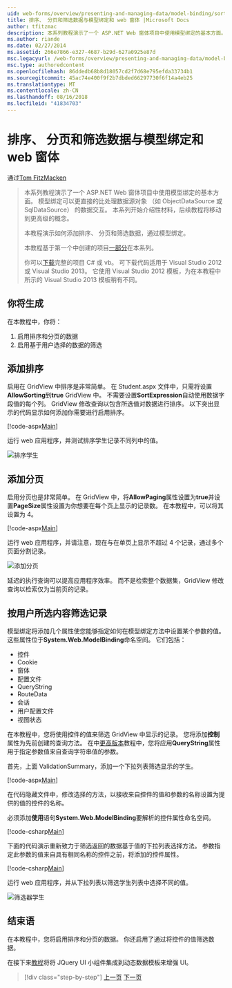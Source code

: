 ```yaml
---
uid: web-forms/overview/presenting-and-managing-data/model-binding/sorting-paging-and-filtering-data
title: 排序、 分页和筛选数据与模型绑定和 web 窗体 |Microsoft Docs
author: tfitzmac
description: 本系列教程演示了一个 ASP.NET Web 窗体项目中使用模型绑定的基本方面。 模型绑定使数据交互...更多直接-
ms.author: riande
ms.date: 02/27/2014
ms.assetid: 266e7866-e327-4687-b29d-627a0925e87d
msc.legacyurl: /web-forms/overview/presenting-and-managing-data/model-binding/sorting-paging-and-filtering-data
msc.type: authoredcontent
ms.openlocfilehash: 86ddedb68b8d18057cd2f7d68e795efda33734b1
ms.sourcegitcommit: 45ac74e400f9f2b7dbded66297730f6f14a4eb25
ms.translationtype: MT
ms.contentlocale: zh-CN
ms.lasthandoff: 08/16/2018
ms.locfileid: "41834703"
---
```

<a name="sorting-paging-and-filtering-data-with-model-binding-and-web-forms"></a>排序、 分页和筛选数据与模型绑定和 web 窗体
====================
通过[Tom FitzMacken](https://github.com/tfitzmac)

> 本系列教程演示了一个 ASP.NET Web 窗体项目中使用模型绑定的基本方面。 模型绑定可以更直接的比处理数据源对象 （如 ObjectDataSource 或 SqlDataSource） 的数据交互。 本系列开始介绍性材料，后续教程将移动到更高级的概念。
> 
> 本教程演示如何添加排序、 分页和筛选数据，通过模型绑定。
> 
> 本教程基于第一个中创建的项目[一部分](retrieving-data.md)在本系列。
> 
> 你可以[下载](https://go.microsoft.com/fwlink/?LinkId=286116)完整的项目 C# 或 vb。 可下载代码适用于 Visual Studio 2012 或 Visual Studio 2013。 它使用 Visual Studio 2012 模板，为在本教程中所示的 Visual Studio 2013 模板稍有不同。


## <a name="what-youll-build"></a>你将生成

在本教程中，你将：

1. 启用排序和分页的数据
2. 启用基于用户选择的数据的筛选

## <a name="add-sorting"></a>添加排序

启用在 GridView 中排序是非常简单。 在 Student.aspx 文件中，只需将设置**AllowSorting**到**true** GridView 中。 不需要设置**SortExpression**自动使用数据字段值的每个列。 GridView 修改查询以包含所选值对数据进行排序。 以下突出显示的代码显示如何添加你需要进行启用排序。

[!code-aspx[Main](sorting-paging-and-filtering-data/samples/sample1.aspx?highlight=5)]

运行 web 应用程序，并测试排序学生记录不同列中的值。

![排序学生](sorting-paging-and-filtering-data/_static/image2.png)

## <a name="add-paging"></a>添加分页

启用分页也是非常简单。 在 GridView 中，将**AllowPaging**属性设置为**true**并设置**PageSize**属性设置为你想要在每个页上显示的记录数。 在本教程中，可以将其设置为 4。

[!code-aspx[Main](sorting-paging-and-filtering-data/samples/sample2.aspx?highlight=5)]

运行 web 应用程序，并请注意，现在与在单页上显示不超过 4 个记录，通过多个页面分割记录。

![添加分页](sorting-paging-and-filtering-data/_static/image4.png)

延迟的执行查询可以提高应用程序效率。 而不是检索整个数据集，GridView 修改查询以检索仅为当前页的记录。

## <a name="filter-records-by-user-selection"></a>按用户所选内容筛选记录

模型绑定将添加几个属性使您能够指定如何在模型绑定方法中设置某个参数的值。 这些属性位于**System.Web.ModelBinding**命名空间。 它们包括：

- 控件
- Cookie
- 窗体
- 配置文件
- QueryString
- RouteData
- 会话
- 用户配置文件
- 视图状态

在本教程中，您将使用控件的值来筛选 GridView 中显示的记录。 您将添加**控制**属性为先前创建的查询方法。 在中[更高版本](using-query-string-values-to-retrieve-data.md)教程中，您将应用**QueryString**属性用于指定参数值来自查询字符串值的参数。

首先，上面 ValidationSummary，添加一个下拉列表筛选显示的学生。

[!code-aspx[Main](sorting-paging-and-filtering-data/samples/sample3.aspx?highlight=3-11)]

在代码隐藏文件中，修改选择的方法，以接收来自控件的值和参数的名称设置为提供的值的控件的名称。

必须添加**使用**语句**System.Web.ModelBinding**要解析的控件属性命名空间。

[!code-csharp[Main](sorting-paging-and-filtering-data/samples/sample4.cs)]

下面的代码演示重新致力于筛选返回的数据基于值的下拉列表选择方法。 参数指定此参数的值来自具有相同名称的控件之前，将添加的控件属性。

[!code-csharp[Main](sorting-paging-and-filtering-data/samples/sample5.cs)]

运行 web 应用程序，并从下拉列表以筛选学生列表中选择不同的值。

![筛选器学生](sorting-paging-and-filtering-data/_static/image6.png)

## <a name="conclusion"></a>结束语

在本教程中，您将启用排序和分页的数据。 你还启用了通过将控件的值筛选数据。

在接下来[教程](integrating-jquery-ui.md)将将 JQuery UI 小组件集成到动态数据模板来增强 UI。

> [!div class="step-by-step"]
> [上一页](updating-deleting-and-creating-data.md)
> [下一页](integrating-jquery-ui.md)
